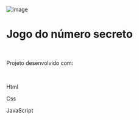 ![image](https://github.com/DeboraCarmonaM/jogo-numero-secreto/assets/53618847/eb1cd412-5fda-4d29-8ef2-efbd612b685b)

<h1>Jogo do número secreto</h1>
<br>
<p>Projeto desenvolvido com:</p>
<br>
<p>Html</p>
<p>Css</p>
<p>JavaScript</p>
